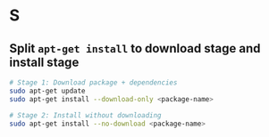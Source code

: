 # S

## Split `apt-get install` to download stage and install stage

```bash
# Stage 1: Download package + dependencies
sudo apt-get update
sudo apt-get install --download-only <package-name>

# Stage 2: Install without downloading
sudo apt-get install --no-download <package-name>
```

